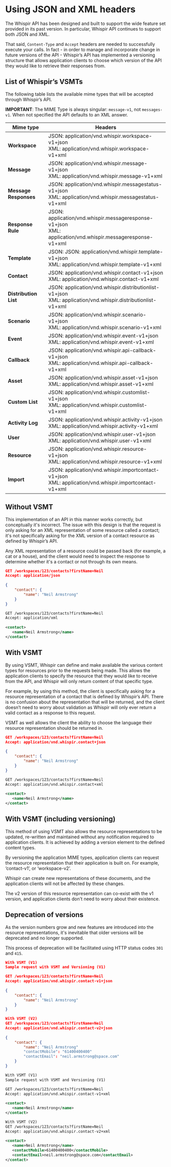 # Using JSON and XML headers

The Whispir API has been designed and built to support the wide feature set provided in its past version. In particular, Whispir API continues to support both JSON and XML.

That said, `Content-Type` and `Accept` headers are needed to successfully execute your calls. In fact - in order to manage and incorporate change in future versions of the API - Whispir’s API has implemented a versioning structure that allows application clients to choose which version of the API they would like to retrieve their responses from.

## List of Whispir’s VSMTs
The following table lists the available mime types that will be accepted through Whispir’s API.

**IMPORTANT**: The MIME Type is always singular: `message-v1`, not `messages-v1`. When not specified the API defaults to an XML answer.


Mime type | Headers 
---------|----------
 **Workspace** | JSON: application/vnd.whispir.workspace-v1+json <br />XML: application/vnd.whispir.workspace-v1+xml 
 **Message** | JSON: application/vnd.whispir.message-v1+json <br />XML: application/vnd.whispir.message-v1+xml 
 **Message Responses**| JSON: application/vnd.whispir.messagestatus-v1+json <br />XML: application/vnd.whispir.messagestatus-v1+xml
 **Response Rule**| JSON: application/vnd.whispir.messageresponse-v1+json <br />XML: application/vnd.whispir.messageresponse-v1+xml
 **Template** | JSON: JSON: application/vnd.whispir.template-v1+json <br />XML: application/vnd.whispir.template-v1+xml
 **Contact** | JSON: application/vnd.whispir.contact-v1+json <br />XML: application/vnd.whispir.contact-v1+xml
 **Distribution List** | 	JSON: application/vnd.whispir.distributionlist-v1+json <br />XML: application/vnd.whispir.distributionlist-v1+xml
 **Scenario** | JSON: application/vnd.whispir.scenario-v1+json <br />XML: application/vnd.whispir.scenario-v1+xml
 **Event** | JSON: application/vnd.whispir.event-v1+json <br />XML: application/vnd.whispir.event-v1+xml 
  **Callback** | JSON: application/vnd.whispir.api-callback-v1+json <br />XML: application/vnd.whispir.api-callback-v1+xml 
 **Asset** | JSON: application/vnd.whispir.asset-v1+json <br />XML: application/vnd.whispir.asset-v1+xml 
 **Custom List** | JSON: application/vnd.whispir.customlist-v1+json <br />XML: application/vnd.whispir.customlist-v1+xml 
  **Activity Log** | JSON: application/vnd.whispir.activity-v1+json <br />XML: application/vnd.whispir.activity-v1+xml 
 **User** | JSON: application/vnd.whispir.user-v1+json <br />XML: application/vnd.whispir.user-v1+xml 
 **Resource** | JSON: application/vnd.whispir.resource-v1+json <br />XML: application/vnd.whispir.resource-v1+xml 
  **Import** | JSON: application/vnd.whispir.importcontact-v1+json <br />XML: application/vnd.whispir.importcontact-v1+xml 

## Without VSMT
This implementation of an API in this manner works correctly, but conceptually it's incorrect. The issue with this design is that the request is only asking for an XML representation of some resource called a contact; it's not specifically asking for the XML version of a contact resource as defined by Whispir’s API.

Any XML representation of a resource could be passed back (for example, a cat or a house), and the client would need to inspect the response to determine whether it's a contact or not through its own means.

```JSON
GET /workspaces/123/contacts?firstName=Neil
Accept: application/json
 
{
    "contact": {
        "name": "Neil Armstrong"
    }
}
```
```XML
GET /workspaces/123/contacts?firstName=Neil
Accept: application/xml
 
<contact>
   <name>Neil Armstrong</name>
</contact>
```
## With VSMT

By using VSMT, Whispir can define and make available the various content types for resources prior to the requests being made. This allows the application clients to specify the resource that they would like to receive from the API, and Whispir will only return content of that specific type.

For example, by using this method, the client is specifically asking for a resource representation of a contact that is defined by Whispir’s API. There is no confusion about the representation that will be returned, and the client doesn’t need to worry about validation as Whispir will only ever return a valid contact as a response to this request.

VSMT as well allows the client the ability to choose the language their resource representation should be returned in.

```JSON
GET /workspaces/123/contacts?firstName=Neil
Accept: application/vnd.whispir.contact+json
 
{
    "contact": {
        "name": "Neil Armstrong"
    }
}
```
```XML
GET /workspaces/123/contacts?firstName=Neil
Accept: application/vnd.whispir.contact+xml
 
<contact>
   <name>Neil Armstrong</name>
</contact>
```
## With VSMT (including versioning)

This method of using VSMT also allows the resource representations to be updated, re-written and maintained without any notification required to application clients. It is achieved by adding a version element to the defined content types.

By versioning the application MIME types, application clients can request the resource representation that their application is built on. For example, ‘contact-v1’, or ‘workspace-v2’.

Whispir can create new representations of these documents, and the application clients will not be affected by these changes.

The v2 version of this resource representation can co-exist with the v1 version, and application clients don't need to worry about their existence.

## Deprecation of versions

As the version numbers grow and new features are introduced into the resource representations, it's inevitable that older versions will be deprecated and no longer supported.

This process of deprecation will be facilitated using HTTP status codes `301` and `415`.

```JSON
With VSMT (V1)
Sample request with VSMT and Versioning (V1)

GET /workspaces/123/contacts?firstName=Neil
Accept: application/vnd.whispir.contact-v1+json
 
{
    "contact": {
        "name": "Neil Armstrong"
    }
}

With VSMT (V2)
GET /workspaces/123/contacts?firstName=Neil
Accept: application/vnd.whispir.contact-v2+json
 
{
    "contact": {
        "name": "Neil Armstrong"
        "contactMobile": "61400400400"
        "contactEmail": "neil.armstrong@space.com"
    }
}
```
```XML
With VSMT (V1)
Sample request with VSMT and Versioning (V1)

GET /workspaces/123/contacts?firstName=Neil
Accept: application/vnd.whispir.contact-v1+xml
 
<contact>
   <name>Neil Armstrong</name>
</contact>

With VSMT (V2)
GET /workspaces/123/contacts?firstName=Neil
Accept: application/vnd.whispir.contact-v2+xml
 
<contact>
   <name>Neil Armstrong</name>
   <contactMobile>61400400400</contactMobile>
   <contactEmail>neil.armstrong@space.com</contactEmail>
</contact>
```